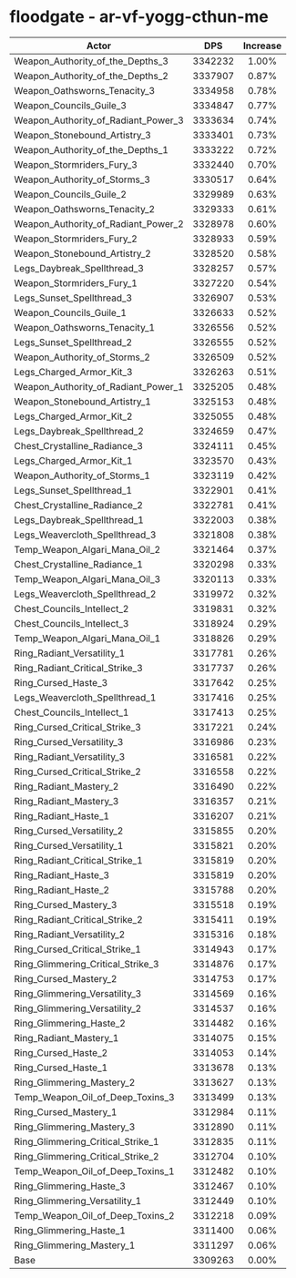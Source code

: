 # floodgate - ar-vf-yogg-cthun-me
| Actor | DPS | Increase |
|---|:---:|:---:|
|Weapon_Authority_of_the_Depths_3|3342232|1.00%|
|Weapon_Authority_of_the_Depths_2|3337907|0.87%|
|Weapon_Oathsworns_Tenacity_3|3334958|0.78%|
|Weapon_Councils_Guile_3|3334847|0.77%|
|Weapon_Authority_of_Radiant_Power_3|3333634|0.74%|
|Weapon_Stonebound_Artistry_3|3333401|0.73%|
|Weapon_Authority_of_the_Depths_1|3333222|0.72%|
|Weapon_Stormriders_Fury_3|3332440|0.70%|
|Weapon_Authority_of_Storms_3|3330517|0.64%|
|Weapon_Councils_Guile_2|3329989|0.63%|
|Weapon_Oathsworns_Tenacity_2|3329333|0.61%|
|Weapon_Authority_of_Radiant_Power_2|3328978|0.60%|
|Weapon_Stormriders_Fury_2|3328933|0.59%|
|Weapon_Stonebound_Artistry_2|3328520|0.58%|
|Legs_Daybreak_Spellthread_3|3328257|0.57%|
|Weapon_Stormriders_Fury_1|3327220|0.54%|
|Legs_Sunset_Spellthread_3|3326907|0.53%|
|Weapon_Councils_Guile_1|3326633|0.52%|
|Weapon_Oathsworns_Tenacity_1|3326556|0.52%|
|Legs_Sunset_Spellthread_2|3326555|0.52%|
|Weapon_Authority_of_Storms_2|3326509|0.52%|
|Legs_Charged_Armor_Kit_3|3326263|0.51%|
|Weapon_Authority_of_Radiant_Power_1|3325205|0.48%|
|Weapon_Stonebound_Artistry_1|3325153|0.48%|
|Legs_Charged_Armor_Kit_2|3325055|0.48%|
|Legs_Daybreak_Spellthread_2|3324659|0.47%|
|Chest_Crystalline_Radiance_3|3324111|0.45%|
|Legs_Charged_Armor_Kit_1|3323570|0.43%|
|Weapon_Authority_of_Storms_1|3323119|0.42%|
|Legs_Sunset_Spellthread_1|3322901|0.41%|
|Chest_Crystalline_Radiance_2|3322781|0.41%|
|Legs_Daybreak_Spellthread_1|3322003|0.38%|
|Legs_Weavercloth_Spellthread_3|3321808|0.38%|
|Temp_Weapon_Algari_Mana_Oil_2|3321464|0.37%|
|Chest_Crystalline_Radiance_1|3320298|0.33%|
|Temp_Weapon_Algari_Mana_Oil_3|3320113|0.33%|
|Legs_Weavercloth_Spellthread_2|3319972|0.32%|
|Chest_Councils_Intellect_2|3319831|0.32%|
|Chest_Councils_Intellect_3|3318924|0.29%|
|Temp_Weapon_Algari_Mana_Oil_1|3318826|0.29%|
|Ring_Radiant_Versatility_1|3317781|0.26%|
|Ring_Radiant_Critical_Strike_3|3317737|0.26%|
|Ring_Cursed_Haste_3|3317642|0.25%|
|Legs_Weavercloth_Spellthread_1|3317416|0.25%|
|Chest_Councils_Intellect_1|3317413|0.25%|
|Ring_Cursed_Critical_Strike_3|3317221|0.24%|
|Ring_Cursed_Versatility_3|3316986|0.23%|
|Ring_Radiant_Versatility_3|3316581|0.22%|
|Ring_Cursed_Critical_Strike_2|3316558|0.22%|
|Ring_Radiant_Mastery_2|3316490|0.22%|
|Ring_Radiant_Mastery_3|3316357|0.21%|
|Ring_Radiant_Haste_1|3316207|0.21%|
|Ring_Cursed_Versatility_2|3315855|0.20%|
|Ring_Cursed_Versatility_1|3315821|0.20%|
|Ring_Radiant_Critical_Strike_1|3315819|0.20%|
|Ring_Radiant_Haste_3|3315819|0.20%|
|Ring_Radiant_Haste_2|3315788|0.20%|
|Ring_Cursed_Mastery_3|3315518|0.19%|
|Ring_Radiant_Critical_Strike_2|3315411|0.19%|
|Ring_Radiant_Versatility_2|3315316|0.18%|
|Ring_Cursed_Critical_Strike_1|3314943|0.17%|
|Ring_Glimmering_Critical_Strike_3|3314876|0.17%|
|Ring_Cursed_Mastery_2|3314753|0.17%|
|Ring_Glimmering_Versatility_3|3314569|0.16%|
|Ring_Glimmering_Versatility_2|3314537|0.16%|
|Ring_Glimmering_Haste_2|3314482|0.16%|
|Ring_Radiant_Mastery_1|3314075|0.15%|
|Ring_Cursed_Haste_2|3314053|0.14%|
|Ring_Cursed_Haste_1|3313678|0.13%|
|Ring_Glimmering_Mastery_2|3313627|0.13%|
|Temp_Weapon_Oil_of_Deep_Toxins_3|3313499|0.13%|
|Ring_Cursed_Mastery_1|3312984|0.11%|
|Ring_Glimmering_Mastery_3|3312890|0.11%|
|Ring_Glimmering_Critical_Strike_1|3312835|0.11%|
|Ring_Glimmering_Critical_Strike_2|3312704|0.10%|
|Temp_Weapon_Oil_of_Deep_Toxins_1|3312482|0.10%|
|Ring_Glimmering_Haste_3|3312467|0.10%|
|Ring_Glimmering_Versatility_1|3312449|0.10%|
|Temp_Weapon_Oil_of_Deep_Toxins_2|3312218|0.09%|
|Ring_Glimmering_Haste_1|3311400|0.06%|
|Ring_Glimmering_Mastery_1|3311297|0.06%|
|Base|3309263|0.00%|
